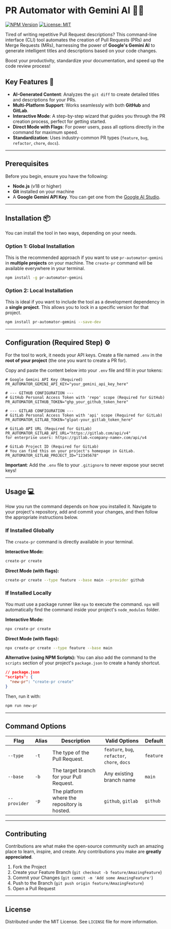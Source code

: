 # PR Automator with Gemini AI 🤖✨

[![NPM Version](https://img.shields.io/npm/v/pr-automator-gemini.svg)](https://www.npmjs.com/package/pr-automator-gemini)
[![License: MIT](https://img.shields.io/badge/License-MIT-yellow.svg)](https://opensource.org/licenses/MIT)

Tired of writing repetitive Pull Request descriptions? This command-line interface (CLI) tool automates the creation of Pull Requests (PRs) and Merge Requests (MRs), harnessing the power of **Google's Gemini AI** to generate intelligent titles and descriptions based on your code changes.

Boost your productivity, standardize your documentation, and speed up the code review process!

## Key Features 🚀

- **AI-Generated Content**: Analyzes the `git diff` to create detailed titles and descriptions for your PRs.
- **Multi-Platform Support**: Works seamlessly with both **GitHub** and **GitLab**.
- **Interactive Mode**: A step-by-step wizard that guides you through the PR creation process, perfect for getting started.
- **Direct Mode with Flags**: For power users, pass all options directly in the command for maximum speed.
- **Standardization**: Uses industry-common PR types (`feature`, `bug`, `refactor`, `chore`, `docs`).

---

## Prerequisites

Before you begin, ensure you have the following:

- **Node.js** (v18 or higher)
- **Git** installed on your machine
- A **Google Gemini API Key**. You can get one from the [Google AI Studio](https://aistudio.google.com/app/apikey).

---

## Installation 📦

You can install the tool in two ways, depending on your needs.

### Option 1: Global Installation

This is the recommended approach if you want to use `pr-automator-gemini` in **multiple projects** on your machine. The `create-pr` command will be available everywhere in your terminal.

```bash
npm install -g pr-automator-gemini
```

### Option 2: Local Installation

This is ideal if you want to include the tool as a development dependency in a **single project**. This allows you to lock in a specific version for that project.

```bash
npm install pr-automator-gemini --save-dev
```

---

## Configuration (Required Step) ⚙️

For the tool to work, it needs your API keys. Create a file named `.env` in the **root of your project** (the one you want to create a PR for).

Copy and paste the content below into your `.env` file and fill in your tokens:

```env
# Google Gemini API Key (Required)
PR_AUTOMATOR_GEMINI_API_KEY="your_gemini_api_key_here"

# --- GITHUB CONFIGURATION ---
# GitHub Personal Access Token with 'repo' scope (Required for GitHub)
PR_AUTOMATOR_GITHUB_TOKEN="ghp_your_github_token_here"

# --- GITLAB CONFIGURATION ---
# GitLab Personal Access Token with 'api' scope (Required for GitLab)
PR_AUTOMATOR_GITLAB_TOKEN="glpat-your_gitlab_token_here"

# GitLab API URL (Required for GitLab)
PR_AUTOMATOR_GITLAB_API_URL="https://gitlab.com/api/v4"
for enterprise users: https://gitlab.<company-name>.com/api/v4

# GitLab Project ID (Required for GitLab)
# You can find this on your project's homepage in GitLab.
PR_AUTOMATOR_GITLAB_PROJECT_ID="12345678"
```

**Important**: Add the `.env` file to your `.gitignore` to never expose your secret keys!

---

## Usage 💻

How you run the command depends on how you installed it. Navigate to your project's repository, add and commit your changes, and then follow the appropriate instructions below.

### If Installed Globally

The `create-pr` command is directly available in your terminal.

**Interactive Mode:**

```bash
create-pr create
```

**Direct Mode (with flags):**

```bash
create-pr create --type feature --base main --provider github
```

### If Installed Locally

You must use a package runner like `npx` to execute the command. `npx` will automatically find the command inside your project's `node_modules` folder.

**Interactive Mode:**

```bash
npx create-pr create
```

**Direct Mode (with flags):**

```bash
npx create-pr create --type feature --base main
```

**Alternative (using NPM Scripts):**
You can also add the command to the `scripts` section of your project's `package.json` to create a handy shortcut.

```json
// package.json
"scripts": {
  "new-pr": "create-pr create"
}
```

Then, run it with:

```bash
npm run new-pr
```

---

## Command Options

| Flag         | Alias | Description                                  | Valid Options                                 | Default   |
| ------------ | ----- | -------------------------------------------- | --------------------------------------------- | --------- |
| `--type`     | `-t`  | The type of the Pull Request.                | `feature`, `bug`, `refactor`, `chore`, `docs` | `feature` |
| `--base`     | `-b`  | The target branch for your Pull Request.     | Any existing branch name                      | `main`    |
| `--provider` | `-p`  | The platform where the repository is hosted. | `github`, `gitlab`                            | `github`  |

---

## Contributing

Contributions are what make the open-source community such an amazing place to learn, inspire, and create. Any contributions you make are **greatly appreciated**.

1.  Fork the Project
2.  Create your Feature Branch (`git checkout -b feature/AmazingFeature`)
3.  Commit your Changes (`git commit -m 'Add some AmazingFeature'`)
4.  Push to the Branch (`git push origin feature/AmazingFeature`)
5.  Open a Pull Request

---

## License

Distributed under the MIT License. See `LICENSE` file for more information.
